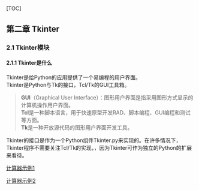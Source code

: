 #

[TOC]

## 第二章 Tkinter

### 2.1 Tkinter模块

#### 2.1.1 Tkinter是什么

Tkinter是给Python的应用提供了一个易编程的用户界面。\
Tkinter是Python与Tk的接口，Tcl/Tk的GUI工具箱。

> **GUI**（Graphical User Interface）：图形用户界面是指采用图形方式显示的计算机操作用户界面。\
**Tcl**是一种脚本语言，用于快速原型开发RAD、脚本编程、GUI编程和测试等方面。\
**Tk**是一种开放源代码的图形用户界面开发工具。

Tkinter的接口是作为一个Python组件Tkinter.py来实现的。在许多情况下，Tkinter程序不需要关注Tcl/Tk的实现，，因为Tkinter可作为独立的Python的扩展来看待。

[计算器示例1](https://github.com/Wenyi-hub/Codesaving/blob/master/Tkinter%E7%BB%83%E4%B9%A0/3.0%E8%AE%A1%E7%AE%97%E5%99%A81.py)

[计算器示例2](D:\Onedrive\OneDrive\文档\代码\Tkinter练习\3.1计算器2.py)

